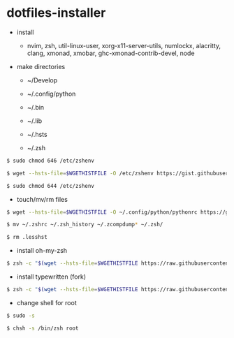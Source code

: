 # dotfiles-installer

* install

	- nvim, zsh, util-linux-user, xorg-x11-server-utils, numlockx, alacritty, clang,
	  xmonad, xmobar, ghc-xmonad-contrib-devel,
	  node

* make directories

	- ~/Develop

	- ~/.config/python

	- ~/.bin

	- ~/.lib

	- ~/.hsts

	- ~/.zsh

```bash
$ sudo chmod 646 /etc/zshenv

$ wget --hsts-file=$WGETHISTFILE -O /etc/zshenv https://gist.githubusercontent.com/tobimd/9e9647a703872d0ee5aadd58adf4a77e/raw/c768e245820fd9a2bd2dc69cfce9884a66728953/zshenv

$ sudo chmod 644 /etc/zshenv
```

* touch/mv/rm files

```bash
$ wget --hsts-file=$WGETHISTFILE -O ~/.config/python/pythonrc https://gist.githubusercontent.com/tobimd/22dcb09bbd60ab31311b71f3b1dc6432/raw/4059ab672a26bbbc736bb5aecb3ed62aad145195/pythonrc

$ mv ~/.zshrc ~/.zsh_history ~/.zcompdump* ~/.zsh/

$ rm .lesshst
```

* install oh-my-zsh

```bash
$ zsh -c "$(wget --hsts-file=$WGETHISTFILE https://raw.githubusercontent.com/ohmyzsh/ohmyzsh/master/tools/install.sh -O -)"
```

* install typewritten (fork)

```bash
$ zsh -c "$(wget --hsts-file=$WGETHISTFILE https://raw.githubusercontent.com/tobimd/typewritten/main/scripts/install.sh -O -)"
```

* change shell for root

```bash
$ sudo -s

$ chsh -s /bin/zsh root
```
